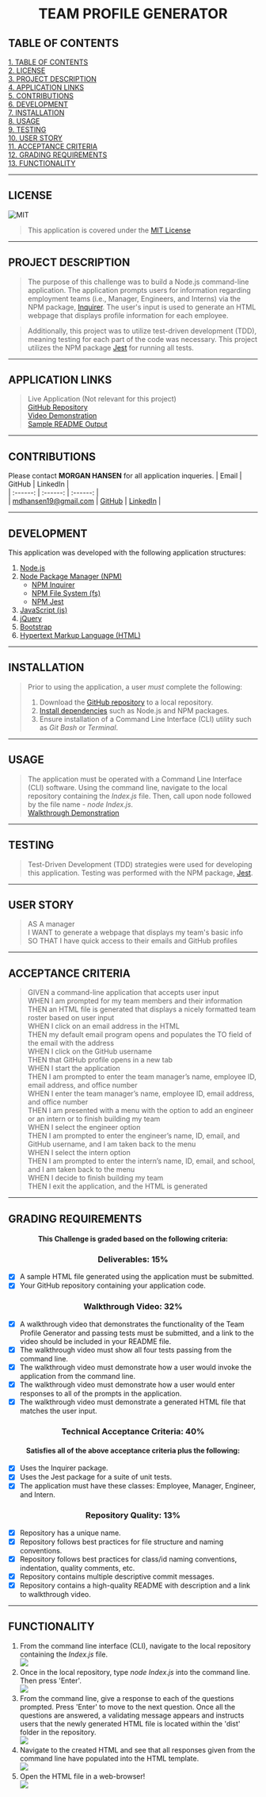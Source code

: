 # <div align="center">**TEAM PROFILE GENERATOR**</div>

## **TABLE OF CONTENTS**    
[1. TABLE OF CONTENTS](#TABLE-OF-CONTENTS)  
[2. LICENSE](#LICENSE)  
[3. PROJECT DESCRIPTION](#PROJECT-DESCRIPTION)  
[4. APPLICATION LINKS](#APPLICATION-LINKS)  
[5. CONTRIBUTIONS](#CONTRIBUTIONS)  
[6. DEVELOPMENT](#DEVELOPMENT)  
[7. INSTALLATION](#INSTALLATION)   
[8. USAGE](#USAGE)   
[9. TESTING](#TESTING)  
[10. USER STORY](#USER-STORY)  
[11. ACCEPTANCE CRITERIA](#ACCEPTANCE-CRITERIA)   
[12. GRADING REQUIREMENTS](#GRADING-REQUIREMENTS)    
[13. FUNCTIONALITY](#FUNCTIONALITY)  

---

## **LICENSE**  
![MIT](https://img.shields.io/badge/License-MIT-blue.svg)
> This application is covered under the [MIT License](https://opensource.org/licenses/MIT)    

---

## **PROJECT DESCRIPTION**
> The purpose of this challenge was to build a Node.js command-line application. The application prompts users for information regarding employment teams (i.e., Manager, Engineers, and Interns) via the NPM package, [Inquirer](https://www.npmjs.com/package/inquirer). The user's input is used to generate an HTML webpage that displays profile information for each employee.     
   
> Additionally, this project was to utilize test-driven development (TDD), meaning testing for each part of the code was necessary. This project utilizes the NPM package [Jest](https://www.npmjs.com/package/jest) for running all tests.   

---

## **APPLICATION LINKS**
> Live Application (Not relevant for this project)  
> [GitHub Repository](https://github.com/mhans19/team-profile)  
> [Video Demonstration](https://youtu.be/nQ213r0OWlA)  
> [Sample README Output](./dist/my-team.html)  

---

## **CONTRIBUTIONS**   
Please contact **MORGAN HANSEN** for all application inqueries.
| Email | GitHub | LinkedIn |  
| :------: | :------: |  :------: |  
| <mdhansen19@gmail.com> | [GitHub](https://github.com/mhans19?tab=repositories) |  [LinkedIn](https://www.linkedin.com/in/morgan-hansen-47235872/?challengeId=AQF6MR471a-pZgAAAXMTL5e4xLqg_LNW5yawcXgk_uUmLrzsXk5ehOnzlQuK2dOVeX4ARtJwxmcHQrQhtgL_jM96wbBzhLvmAA&submisksionId=813167e8-8027-1e16-5911-1c143c23561f) |  
  
---

## **DEVELOPMENT**  
This application was developed with the following application structures:  
1. [Node.js](https://nodejs.org/en/)  
2. [Node Package Manager (NPM)](https://www.npmjs.com/)
    + [NPM Inquirer](https://www.npmjs.com/package/inquirer)  
    + [NPM File System (fs)](https://nodejs.org/api/fs.html)  
    + [NPM Jest](https://www.npmjs.com/package/jest)
3. [JavaScript (js)](https://developer.mozilla.org/en-US/docs/Web/JavaScript)   
4. [jQuery](https://jquery.com/)   
5. [Bootstrap](https://getbootstrap.com/)
6. [Hypertext Markup Language (HTML)](https://developer.mozilla.org/en-US/docs/Web/HTML)

---

## **INSTALLATION**
> Prior to using the application, a user *must* complete the following:  
> 1. Download the [GitHub repository](https://github.com/mhans19/team-profile) to a local repository. 
> 2. [Install dependencies](#DEVELOPMENT) such as Node.js and NPM packages.  
> 3. Ensure installation of a Command Line Interface (CLI) utility such as *Git Bash* or *Terminal*.

---

## **USAGE**
> The application must be operated with a Command Line Interface (CLI) software. Using the command line, navigate to the local repository containing the *Index.js* file. Then, call upon node followed by the file name - *node Index.js*.   
[Walkthrough Demonstration](https://youtu.be/nQ213r0OWlA)  

---

## **TESTING**
> Test-Driven Development (TDD) strategies were used for developing this application. Testing was performed with the NPM package, [Jest](https://www.npmjs.com/package/jest).  

---

## **USER STORY**  
> AS A manager  
> I WANT to generate a webpage that displays my team's basic info  
> SO THAT I have quick access to their emails and GitHub profiles  
---

## **ACCEPTANCE CRITERIA**
> GIVEN a command-line application that accepts user input  
> WHEN I am prompted for my team members and their information  
> THEN an HTML file is generated that displays a nicely formatted team roster based on user input  
> WHEN I click on an email address in the HTML  
> THEN my default email program opens and populates the TO field of the email with the address  
> WHEN I click on the GitHub username  
> THEN that GitHub profile opens in a new tab  
> WHEN I start the application  
> THEN I am prompted to enter the team manager’s name, employee ID, email address, and office number  
> WHEN I enter the team manager’s name, employee ID, email address, and office number  
> THEN I am presented with a menu with the option to add an engineer or an intern or to finish building my team  
> WHEN I select the engineer option  
> THEN I am prompted to enter the engineer’s name, ID, email, and GitHub username, and I am taken back to the menu  
> WHEN I select the intern option  
> THEN I am prompted to enter the intern’s name, ID, email, and school, and I am taken back to the menu  
> WHEN I decide to finish building my team  
> THEN I exit the application, and the HTML is generated  

---

## **GRADING REQUIREMENTS**
#### <div align="center">This Challenge is graded based on the following criteria:</div>
### **<div align="center">Deliverables: 15%</div>**
- [x] A sample HTML file generated using the application must be submitted.
- [x] Your GitHub repository containing your application code.  

### **<div align="center">Walkthrough Video: 32%</div>**
- [x] A walkthrough video that demonstrates the functionality of the Team Profile Generator and passing tests must be submitted, and a link to the video should be included in your README file.
- [x] The walkthrough video must show all four tests passing from the command line.
- [x] The walkthrough video must demonstrate how a user would invoke the application from the command line.
- [x] The walkthrough video must demonstrate how a user would enter responses to all of the prompts in the application.
- [x] The walkthrough video must demonstrate a generated HTML file that matches the user input.

### **<div align="center">Technical Acceptance Criteria: 40%</div>**
#### <div align="center">Satisfies all of the above acceptance criteria plus the following:  </div>
- [x] Uses the Inquirer package.
- [x] Uses the Jest package for a suite of unit tests.
- [x] The application must have these classes: Employee, Manager, Engineer, and Intern.

### **<div align="center">Repository Quality: 13%</div>**
- [x] Repository has a unique name.
- [x] Repository follows best practices for file structure and naming conventions.
- [x] Repository follows best practices for class/id naming conventions, indentation, quality comments, etc.
- [x] Repository contains multiple descriptive commit messages.
- [x] Repository contains a high-quality README with description and a link to walkthrough video.

---

## **FUNCTIONALITY**
1. From the command line interface (CLI), navigate to the local repository containing the *Index.js* file.  
![](/assets/images/localRepo.PNG)  
2. Once in the local repository, type *node Index.js* into the command line. Then press 'Enter'.  
![](/assets/images/initiateNode.PNG)  
3. From the command line, give a response to each of the questions prompted. Press 'Enter' to move to the next question. Once all the questions are answered, a validating message appears and instructs users that the newly generated HTML file is located within the 'dist' folder in the repository.  
![](/assets/images/nodePrompts.PNG)  
4. Navigate to the created HTML and see that all responses given from the command line have populated into the HTML template.  
![](/assets/images/htmlPop.PNG)  
5. Open the HTML file in a web-browser!  
![](/assets/images/teamPage.PNG)